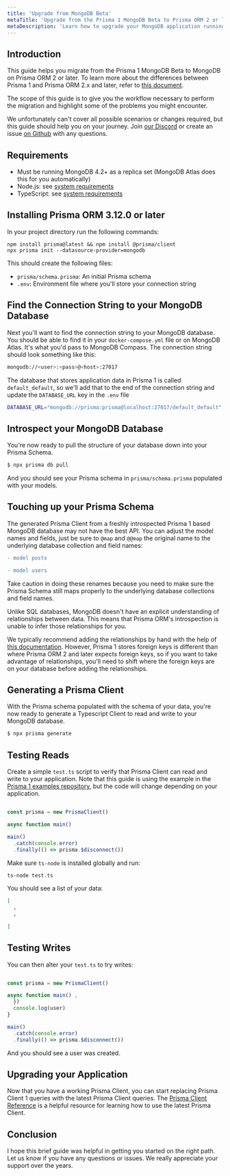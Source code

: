 ```yaml
---
title: 'Upgrade from MongoDB Beta'
metaTitle: 'Upgrade from the Prisma 1 MongoDB Beta to Prisma ORM 2 or later'
metaDescription: 'Learn how to upgrade your MongoDB application running Prisma 1 to Prisma ORM 2 or later.'
---
```


## Introduction

This guide helps you migrate from the Prisma 1 MongoDB Beta to MongoDB on Prisma ORM 2 or later. To learn more about the differences between Prisma 1 and Prisma ORM 2.x and later, refer to [this document](/orm/more/upgrade-guides/upgrade-from-prisma-1/how-to-upgrade#main-differences-between-prisma-1-and-prisma-orm-version-2x-and-later).

The scope of this guide is to give you the workflow necessary to perform the migration and highlight some of the problems you might encounter.

We unfortunately can't cover all possible scenarios or changes required, but this guide should help you on your journey. Join [our Discord](https://pris.ly/discord?utm_source=docs&utm_medium=intro_text) or create an issue [on Github](https://github.com/prisma/prisma1/issues/new/choose) with any questions.

## Requirements

- Must be running MongoDB 4.2+ as a replica set (MongoDB Atlas does this for you automatically)
- Node.js: see [system requirements](/orm/reference/system-requirements)
- TypeScript: see [system requirements](/orm/reference/system-requirements)

## Installing Prisma ORM 3.12.0 or later

In your project directory run the following commands:

```terminal
npm install prisma@latest && npm install @prisma/client
npx prisma init --datasource-provider=mongodb
```

This should create the following files:

- `prisma/schema.prisma`: An initial Prisma schema
- `.env`: Environment file where you'll store your connection string

## Find the Connection String to your MongoDB Database

Next you'll want to find the connection string to your MongoDB database. You should be able to find it in your `docker-compose.yml` file or on MongoDB Atlas. It's what you'd pass to MongoDB Compass. The connection string should look something like this:

```bash
mongodb://<user>:<pass>@<host>:27017
```

The database that stores application data in Prisma 1 is called `default_default`, so we'll add that to the end of the connection string and update the `DATABASE_URL` key in the `.env` file

```bash file=.env
DATABASE_URL="mongodb://prisma:prisma@localhost:27017/default_default"
```

## Introspect your MongoDB Database

You're now ready to pull the structure of your database down into your Prisma Schema.

```bash
$ npx prisma db pull
```

And you should see your Prisma schema in `prisma/schema.prisma` populated with your models.

## Touching up your Prisma Schema

The generated Prisma Client from a freshly introspected Prisma 1 based MongoDB database may not have the best API. You can adjust the model names and fields, just be sure to `@map` and `@@map` the original name to the underlying database collection and field names:

```diff
- model posts 

- model users 
```

Take caution in doing these renames because you need to make sure the Prisma Schema still maps properly to the underlying database collections and field names.

Unlike SQL databases, MongoDB doesn't have an explicit understanding of relationships between data. This means that Prisma ORM's introspection is unable to infer those relationships for you.

We typically recommend adding the relationships by hand with the help of [this documentation](/orm/overview/databases/mongodb#how-to-add-in-missing-relations-after-introspection). However, Prisma 1 stores foreign keys is different than where Prisma ORM 2 and later expects foreign keys, so if you want to take advantage of relationships, you'll need to shift where the foreign keys are on your database before adding the relationships.

## Generating a Prisma Client

With the Prisma schema populated with the schema of your data, you're now ready to generate a Typescript Client to read and write to your MongoDB database.

```bash
$ npx prisma generate
```

## Testing Reads

Create a simple `test.ts` script to verify that Prisma Client can read and write to your application. Note that this guide is using the example in the [Prisma 1 examples repository](https://github.com/prisma/prisma1-examples/tree/master/typescript/docker-mongodb), but the code will change depending on your application.

```ts

const prisma = new PrismaClient()

async function main() 

main()
  .catch(console.error)
  .finally(() => prisma.$disconnect())
```

Make sure `ts-node` is installed globally and run:

```bash
ts-node test.ts
```

You should see a list of your data:

```bash
[
  ,
  ,
  
]
```

## Testing Writes

You can then alter your `test.ts` to try writes:

```ts

const prisma = new PrismaClient()

async function main() ,
  })
  console.log(user)
}

main()
  .catch(console.error)
  .finally(() => prisma.$disconnect())
```

And you should see a user was created.

## Upgrading your Application

Now that you have a working Prisma Client, you can start replacing Prisma Client 1 queries with the latest Prisma Client queries. The [Prisma Client Reference](/orm/reference/prisma-client-reference#filter-conditions-and-operators) is a helpful resource for learning how to use the latest Prisma Client.

## Conclusion

I hope this brief guide was helpful in getting you started on the right path. Let us know if you have any questions or issues. We really appreciate your support over the years.